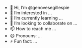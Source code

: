 - 👋 Hi, I’m @genovesegillespie
- 👀 I’m interested in ...
- 🌱 I’m currently learning ...
- 💞️ I’m looking to collaborate on ...
- 📫 How to reach me ...
- 😄 Pronouns: ...
- ⚡ Fun fact: ...

<!---
genovesegillespie/genovesegillespie is a ✨ special ✨ repository because its `README.md` (this file) appears on your GitHub profile.
You can click the Preview link to take a look at your changes.
--->
